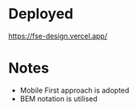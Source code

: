 # Deployed 
https://fse-design.vercel.app/

# Notes
- Mobile First approach is adopted
- BEM notation is utilised
